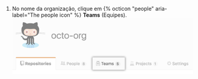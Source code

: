 1. No nome da organização, clique em {% octicon "people" aria-label="The people icon" %} **Teams** (Equipes). ![Aba de equipes na página da organização](/assets/images/help/organizations/organization-teams-tab.png)

